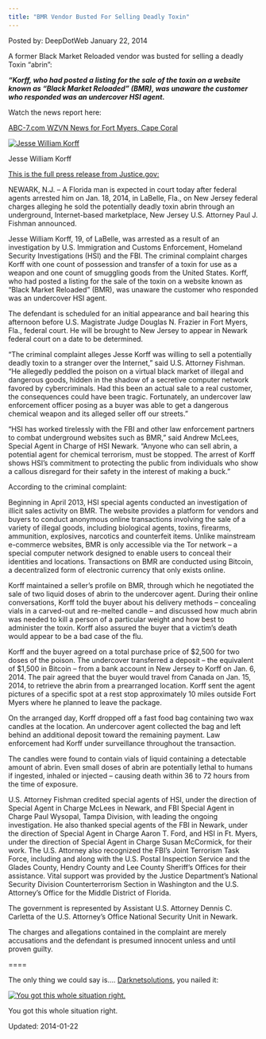 ```yaml
---
title: "BMR Vendor Busted For Selling Deadly Toxin"
---
```


Posted by: DeepDotWeb
<span>January 22, 2014</span>


<span class="wpsr_floatbts_anchor" data-offset="25"></span><p>A former Black Market Reloaded vendor was busted for selling a deadly Toxin &#8220;abrin&#8221;:</p>
<p><em><strong>&#8220;Korff, who had posted a listing for the sale of the toxin on a website known as “Black Market Reloaded” (BMR), was unaware the customer who responded was an undercover HSI agent.</strong></em></p>
<p>Watch the news report here:</p>
<p><script type="text/javascript" src="http://WZVN.images.worldnow.com/interface/js/WNVideo.js?rnd=977671;hostDomain=www.abc-7.com;playerWidth=630;playerHeight=355;isShowIcon=true;clipId=9754929;flvUri=;partnerclipid=;adTag=News;advertisingZone=;enableAds=true;landingPage=;islandingPageoverride=false;playerType=STANDARD_EMBEDDEDscript;controlsType=overlay;galleryType=wnstory;galleryId=24506383"></script><a title="ABC-7.com WZVN News for Fort Myers, Cape Coral " href="http://www.abc-7.com">ABC-7.com WZVN News for Fort Myers, Cape Coral </a></p>
<div id="attachment_3599" style="width: 570px" class="wp-caption aligncenter"><a href="/imgs/2014/01/JesseWilliamKorff.jpg"><img class="size-full wp-image-3599" alt="Jesse William Korff" src="/imgs/2014/01/JesseWilliamKorff.jpg" width="560" height="400" srcset="/imgs/2014/01/JesseWilliamKorff.jpg 560w, /imgs/2014/01/JesseWilliamKorff-300x214.jpg 300w" sizes="(max-width: 560px) 100vw, 560px"/></a><p class="wp-caption-text">Jesse William Korff</p></div>
<p><span style="text-decoration: underline;">This is the full press release from <a href="http://www.justice.gov/usao/nj/Press/files/Korff,%20Jesse%20Arrest,%20Complaint%20PR.html" target="_blank">Justice.gov</a>:</span></p>
<p>NEWARK, N.J. &#8211; A Florida man is expected in court today after federal agents arrested him on Jan. 18, 2014, in LaBelle, Fla., on New Jersey federal charges alleging he sold the potentially deadly toxin abrin through an underground, Internet-based marketplace, New Jersey U.S. Attorney Paul J. Fishman announced.</p>
<p>Jesse William Korff, 19, of LaBelle, was arrested as a result of an investigation by U.S. Immigration and Customs Enforcement, Homeland Security Investigations (HSI) and the FBI. The criminal complaint charges Korff with one count of possession and transfer of a toxin for use as a weapon and one count of smuggling goods from the United States. Korff, who had posted a listing for the sale of the toxin on a website known as “Black Market Reloaded” (BMR), was unaware the customer who responded was an undercover HSI agent.</p>
<p>The defendant is scheduled for an initial appearance and bail hearing this afternoon before U.S. Magistrate Judge Douglas N. Frazier in Fort Myers, Fla., federal court. He will be brought to New Jersey to appear in Newark federal court on a date to be determined.</p>
<p>“The criminal complaint alleges Jesse Korff was willing to sell a potentially deadly toxin to a stranger over the Internet,” said U.S. Attorney Fishman. “He allegedly peddled the poison on a virtual black market of illegal and dangerous goods, hidden in the shadow of a secretive computer network favored by cybercriminals. Had this been an actual sale to a real customer, the consequences could have been tragic. Fortunately, an undercover law enforcement officer posing as a buyer was able to get a dangerous chemical weapon and its alleged seller off our streets.”</p>
<p>“HSI has worked tirelessly with the FBI and other law enforcement partners to combat underground websites such as BMR,” said Andrew McLees, Special Agent in Charge of HSI Newark. “Anyone who can sell abrin, a potential agent for chemical terrorism, must be stopped. The arrest of Korff shows HSI’s commitment to protecting the public from individuals who show a callous disregard for their safety in the interest of making a buck.”</p>
<p>According to the criminal complaint:</p>
<p>Beginning in April 2013, HSI special agents conducted an investigation of illicit sales activity on BMR. The website provides a platform for vendors and buyers to conduct anonymous online transactions involving the sale of a variety of illegal goods, including biological agents, toxins, firearms, ammunition, explosives, narcotics and counterfeit items. Unlike mainstream e-commerce websites, BMR is only accessible via the Tor network – a special computer network designed to enable users to conceal their identities and locations. Transactions on BMR are conducted using Bitcoin, a decentralized form of electronic currency that only exists online.</p>
<p>Korff maintained a seller’s profile on BMR, through which he negotiated the sale of two liquid doses of abrin to the undercover agent. During their online conversations, Korff told the buyer about his delivery methods – concealing vials in a carved-out and re-melted candle – and discussed how much abrin was needed to kill a person of a particular weight and how best to administer the toxin. Korff also assured the buyer that a victim’s death would appear to be a bad case of the flu.</p>
<p>Korff and the buyer agreed on a total purchase price of $2,500 for two doses of the poison. The undercover transferred a deposit – the equivalent of $1,500 in Bitcoin – from a bank account in New Jersey to Korff on Jan. 6, 2014. The pair agreed that the buyer would travel from Canada on Jan. 15, 2014, to retrieve the abrin from a prearranged location. Korff sent the agent pictures of a specific spot at a rest stop approximately 10 miles outside Fort Myers where he planned to leave the package.</p>
<p>On the arranged day, Korff dropped off a fast food bag containing two wax candles at the location. An undercover agent collected the bag and left behind an additional deposit toward the remaining payment. Law enforcement had Korff under surveillance throughout the transaction.</p>
<p>The candles were found to contain vials of liquid containing a detectable amount of abrin. Even small doses of abrin are potentially lethal to humans if ingested, inhaled or injected – causing death within 36 to 72 hours from the time of exposure.</p>
<p>U.S. Attorney Fishman credited special agents of HSI, under the direction of Special Agent in Charge McLees in Newark, and FBI Special Agent in Charge Paul Wysopal, Tampa Division, with leading the ongoing investigation. He also thanked special agents of the FBI in Newark, under the direction of Special Agent in Charge Aaron T. Ford, and HSI in Ft. Myers, under the direction of Special Agent in Charge Susan McCormick, for their work. The U.S. Attorney also recognized the FBI’s Joint Terrorism Task Force, including and along with the U.S. Postal Inspection Service and the Glades County, Hendry County and Lee County Sheriff’s Offices for their assistance. Vital support was provided by the Justice Department’s National Security Division Counterterrorism Section in Washington and the U.S. Attorney’s Office for the Middle District of Florida.</p>
<p>The government is represented by Assistant U.S. Attorney Dennis C. Carletta of the U.S. Attorney’s Office National Security Unit in Newark.</p>
<p>The charges and allegations contained in the complaint are merely accusations and the defendant is presumed innocent unless and until proven guilty.</p>
<p>====</p>
<p>The only thing we could say is&#8230;. <a href="http://www.reddit.com/user/darknetsolutions" target="_blank">Darknetsolutions</a>, you nailed it:</p>
<div id="attachment_3604" style="width: 592px" class="wp-caption aligncenter"><a href="/imgs/2014/01/darknetsolutions.png"><img class=" wp-image-3604" alt="You got this whole situation right." src="/imgs/2014/01/darknetsolutions.png" width="582" height="182" srcset="/imgs/2014/01/darknetsolutions.png 984w, /imgs/2014/01/darknetsolutions-300x94.png 300w" sizes="(max-width: 582px) 100vw, 582px"/></a><p class="wp-caption-text">You got this whole situation right.</p></div>


Updated: 2014-01-22
    
